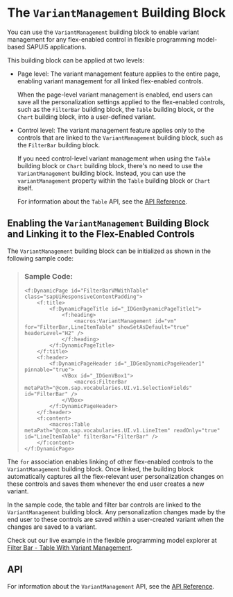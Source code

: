 <!-- loio33640ff8ccba4df48e23a92a25288651 -->

# The `VariantManagement` Building Block

You can use the `VariantManagement` building block to enable variant management for any flex-enabled control in flexible programming model-based SAPUI5 applications.

This building block can be applied at two levels:

-   Page level: The variant management feature applies to the entire page, enabling variant management for all linked flex-enabled controls.

    When the page-level variant management is enabled, end users can save all the personalization settings applied to the flex-enabled controls, such as the `FilterBar` building block, the `Table` building block, or the `Chart` building block, into a user-defined variant.

-   Control level: The variant management feature applies only to the controls that are linked to the `VariantManagement` building block, such as the `FilterBar` building block.

    If you need control-level variant management when using the `Table` building block or `Chart` building block, there's no need to use the `VariantManagement` building block. Instead, you can use the `variantManagement` property within the `Table` building block or `Chart` itself.

    For information about the `Table` API, see the [API Reference](https://ui5.sap.com/#/api/sap.fe.macros.Table). 




<a name="loio33640ff8ccba4df48e23a92a25288651__section_phc_vzc_zdc"/>

## Enabling the `VariantManagement` Building Block and Linking it to the Flex-Enabled Controls

The `VariantManagement` building block can be initialized as shown in the following sample code:

> ### Sample Code:  
> ```
> <f:DynamicPage id="FilterBarVMWithTable" class="sapUiResponsiveContentPadding">
>     <f:title>
>         <f:DynamicPageTitle id="_IDGenDynamicPageTitle1">
>             <f:heading>
>                 <macros:VariantManagement id="vm" for="FilterBar,LineItemTable" showSetAsDefault="true" headerLevel="H2" />
>             </f:heading>
>         </f:DynamicPageTitle>
>     </f:title>
>     <f:header>
>         <f:DynamicPageHeader id="_IDGenDynamicPageHeader1" pinnable="true">
>             <VBox id="_IDGenVBox1">
>                 <macros:FilterBar metaPath="@com.sap.vocabularies.UI.v1.SelectionFields" id="FilterBar" />
>             </VBox>
>         </f:DynamicPageHeader>
>     </f:header>
>     <f:content>
>         <macros:Table metaPath="@com.sap.vocabularies.UI.v1.LineItem" readOnly="true" id="LineItemTable" filterBar="FilterBar" />
>     </f:content>
> </f:DynamicPage>
> ```

The `for` association enables linking of other flex-enabled controls to the `VariantManagement` building block. Once linked, the building block automatically captures all the flex-relevant user personalization changes on these controls and saves them whenever the end user creates a new variant.

In the sample code, the table and filter bar controls are linked to the `VariantManagement` building block. Any personalization changes made by the end user to these controls are saved within a user-created variant when the changes are saved to a variant.

Check out our live example in the flexible programming model explorer at [Filter Bar - Table With Variant Management](https://ui5.sap.com/test-resources/sap/fe/core/fpmExplorer/index.html#/buildingBlocks/filterBar/filterBarVMWithTable).



<a name="loio33640ff8ccba4df48e23a92a25288651__section_ht5_nls_j5b"/>

## API

For information about the `VariantManagement` API, see the [API Reference](https://ui5.sap.com/#/api/sap.fe.macros.VariantManagement).

